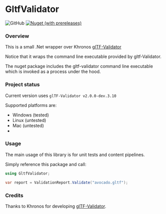 # GltfValidator
![GitHub](https://img.shields.io/github/license/vpenades/GltfValidator)
[![Nuget (with prereleases)](https://img.shields.io/nuget/vpre/GltfValidator)](https://www.nuget.org/packages/GltfValidator)

### Overview

This is a small .Net wrapper over Khronos [glTF-Validator](https://github.com/KhronosGroup/glTF-Validator)

Notice that it wraps the command line executable provided by gltf-Validator.

The nuget package includes the gltf-validator command line executable which is invoked as a process under the hood.

### Project status

Current version uses `glTF-Validator v2.0.0-dev.3.10`

Supported platforms are:
- Windows (tested)
- Linux (untested)
- Mac (untested)
- 
### Usage

The main usage of this library is for unit tests and content pipelines.

Simply reference this package and call:

```c#
using GltfValidator;

var report = ValidationReport.Validate("avocado.gltf");
```


### Credits

Thanks to Khronos for developing [glTF-Validator](https://github.com/KhronosGroup/glTF-Validator).
